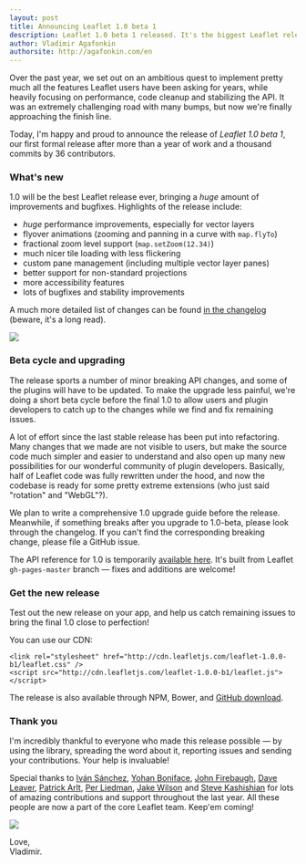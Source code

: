 ```yaml
---
layout: post
title: Announcing Leaflet 1.0 beta 1
description: Leaflet 1.0 beta 1 released. It's the biggest Leaflet release ever, with tons of improvements and bugfixes. We're starting a short beta release cycle, and need your help testing the release.
author: Vladimir Agafonkin
authorsite: http://agafonkin.com/en
---
```


Over the past year, we set out on an ambitious quest to implement pretty much all the features Leaflet users have been asking for years, while heavily focusing on performance, code cleanup and stabilizing the API. It was an extremely challenging road with many bumps, but now we're finally approaching the finish line.

Today, I'm happy and proud to announce the release of *Leaflet 1.0 beta 1*, our first formal release after more than a year of work and a thousand commits by 36 contributors.

### What's new

1.0 will be the best Leaflet release ever, bringing a _huge_ amount of improvements and bugfixes. Highlights of the release include:

- _huge_ performance improvements, especially for vector layers
- flyover animations (zooming and panning in a curve with `map.flyTo`)
- fractional zoom level support (`map.setZoom(12.34)`)
- much nicer tile loading with less flickering
- custom pane management (including multiple vector layer panes)
- better support for non-standard projections
- more accessibility features
- lots of bugfixes and stability improvements

A much more detailed list of changes can be found [in the changelog](https://github.com/Leaflet/Leaflet/blob/master/CHANGELOG.md) (beware, it's a long read).

![](https://camo.githubusercontent.com/07c492b230f1a3762118eaf457f0cc182fb0a98d/68747470733a2f2f662e636c6f75642e6769746875622e636f6d2f6173736574732f32353339352f313936353934392f32613934343166342d383263312d313165332d393836372d6230343033663266643966372e676966)

### Beta cycle and upgrading

The release sports a number of minor breaking API changes, and some of the plugins will have to be updated. To make the upgrade less painful, we're doing a short beta cycle before the final 1.0 to allow users and plugin developers to catch up to the changes while we find and fix remaining issues.

A lot of effort since the last stable release has been put into refactoring. Many changes that we made are not visible to users, but make the source code much simpler and easier to understand and also open up many new possibilities for our wonderful community of plugin developers. Basically, half of Leaflet code was fully rewritten under the hood, and now the codebase is ready for some pretty extreme extensions (who just said "rotation" and "WebGL"?).

We plan to write a comprehensive 1.0 upgrade guide before the release. Meanwhile, if something breaks after you upgrade to 1.0-beta, please look through the changelog. If you can't find the corresponding breaking change, please file a GitHub issue.

The API reference for 1.0 is temporarily [available here](http://mourner.github.io/Leaflet/reference.html). It's built from Leaflet `gh-pages-master` branch &mdash; fixes and additions are welcome!

### Get the new release

Test out the new release on your app, and help us catch remaining issues to bring the final 1.0 close to perfection!

You can use our CDN:

    <link rel="stylesheet" href="http://cdn.leafletjs.com/leaflet-1.0.0-b1/leaflet.css" />
    <script src="http://cdn.leafletjs.com/leaflet-1.0.0-b1/leaflet.js"></script>

The release is also available through NPM, Bower, and [GitHub download](https://github.com/Leaflet/Leaflet/archive/v1.0.0-beta.1.zip).

### Thank you

I'm incredibly thankful to everyone who made this release possible &mdash; by using the library, spreading the word about it, reporting issues and sending your contributions. Your help is invaluable!

Special thanks to [Iván Sánchez](https://github.com/IvanSanchez), [Yohan Boniface](https://github.com/yohanboniface), [John Firebaugh](https://github.com/jfirebaugh), [Dave Leaver](https://github.com/danzel), [Patrick Arlt](https://github.com/patrickarlt), [Per Liedman](https://github.com/perliedman), [Jake Wilson](https://github.com/Jakobud) and [Steve Kashishian](https://github.com/snkashis) for lots of amazing contributions and support throughout the last year. All these people are now a part of the core Leaflet team. Keep'em coming!

![](http://www.reactiongifs.com/r/msy.gif)

Love,<br />
Vladimir.
